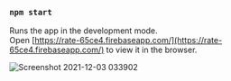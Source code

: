 ### `npm start`

Runs the app in the development mode.\
Open [https://rate-65ce4.firebaseapp.com/](https://rate-65ce4.firebaseapp.com/) to view it in the browser.

![Screenshot 2021-12-03 033902](https://user-images.githubusercontent.com/71427017/144596520-d55a1231-9a90-48b6-bae0-4d4b2fc73233.png)

